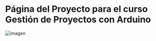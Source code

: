 # Página del Proyecto para el curso Gestión de Proyectos con Arduino

![imagen](proyecto-curso-arduino/proyecto_bb.jpg)
